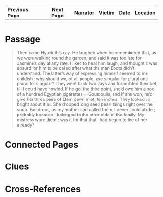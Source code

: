 | Previous Page | Next Page | Narrator | Victim | Date | Location |
|:--------------|:---------:|---------:|-------:|-----:|---------:|
|               |           |          |        |      |          |

# Passage
>Then came Hyacinth’s day. He laughed when he remembered that, as we were walking round the garden, and said it was too late for Jasmine’s day at any rate. I liked to hear him laugh, and thought it was absurd for him to be called after what the man Boots didn’t understand. The latter’s way of expressing himself seemed to me childish ; why should we, of all people, use singular for plural and plural for singular? They went back two days and formulated their bet, till I could have howled. If he got the third point, she’d owe him a box of a hundred Egyptian cigarettes---Gourdoulis, and if she won, he’d give her three pairs of Etam dawn mist, ten inches. They looked so bright about it all. She drooped long seed pearl things right over the soup. Ear-drops, as my mother had called them, I never could abide ; probably because I belonged to the other side of the family. My mistress wore them ; was it for that that I had begun to tire of her already?
# Connected Pages
# Clues
# Cross-References
